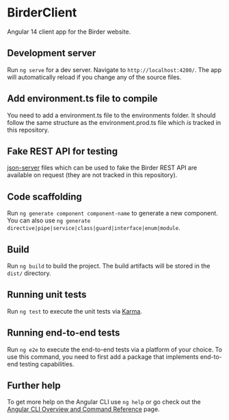 # BirderClient

Angular 14 client app for the Birder website. 


## Development server

Run `ng serve` for a dev server. Navigate to `http://localhost:4200/`. The app will automatically reload if you change any of the source files.

## Add environment.ts file to compile

You need to add a environment.ts file to the environments folder.  It should follow the same structure as the environment.prod.ts file which _is_ tracked in this repository.

## Fake REST API for testing

[json-server](https://www.npmjs.com/package/json-server) files which can be used to fake the Birder REST API are available on request (they are not tracked in this repository).

## Code scaffolding

Run `ng generate component component-name` to generate a new component. You can also use `ng generate directive|pipe|service|class|guard|interface|enum|module`.

## Build

Run `ng build` to build the project. The build artifacts will be stored in the `dist/` directory.

## Running unit tests

Run `ng test` to execute the unit tests via [Karma](https://karma-runner.github.io).

## Running end-to-end tests

Run `ng e2e` to execute the end-to-end tests via a platform of your choice. To use this command, you need to first add a package that implements end-to-end testing capabilities.

## Further help

To get more help on the Angular CLI use `ng help` or go check out the [Angular CLI Overview and Command Reference](https://angular.io/cli) page.
